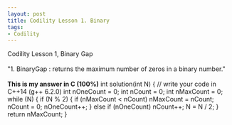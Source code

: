 ```yaml
---
layout: post
title: Codility Lesson 1. Binary
tags:
- Codility
---
```

 Codility Lesson 1, Binary Gap
<br/><br/>
"1. BinaryGap : returns the maximum number of zeros in a binary number."
<br/><br/>
**This is my answer in C (100%)**
int solution(int N) {
    // write your code in C++14 (g++ 6.2.0)
    int nOneCount = 0;
    int nCount = 0;
    int nMaxCount = 0;
    while (N) {
        if (N % 2) { 
         if (nMaxCount < nCount) nMaxCount = nCount;
         nCount = 0;
         nOneCount++;
        }
        else if (nOneCount) nCount++;
        N = N / 2;
    }
    return nMaxCount;
}
